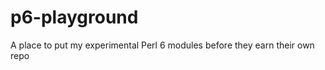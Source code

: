 p6-playground
=============

A place to put my experimental Perl 6 modules before they earn their own repo
